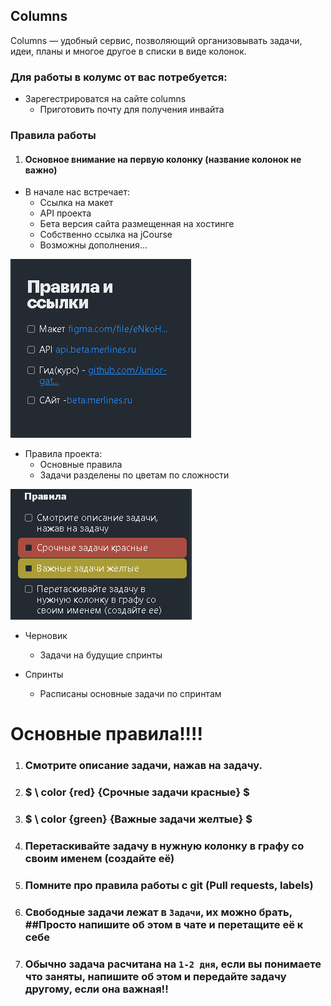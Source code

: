 ## Columns 

Columns — удобный сервис, позволяющий организовывать задачи, идеи, планы и многое другое в списки в виде колонок.

### Для работы в колумс от вас потребуется: 

* Зарегестрироватся на сайте columns
     + Приготовить почту для получения инвайта



### Правила работы
    
1. #### Основное внимание на первую колонку (название колонок не важно)
 
* В начале нас встречает:
     + Ссылка на макет
     + API проекта
     + Бета версия сайта размещенная на хостинге
     + Собственно ссылка на jCourse
     + Возможны дополнения...


![columns1](/Cases/Columns/image/columns1.jpg)



* Правила проекта: 
     + Основные правила
     + Задачи разделены по цветам по сложности



![columns2](/Cases/Columns/image/columns2.jpg)

* Черновик
     + Задачи на будущие спринты

* Спринты
     + Расписаны основные задачи по спринтам


# Основные правила!!!!

1. ### Смотрите описание задачи, нажав на задачу.
2. ### $ \ color {red} {Срочные задачи красные} $
3. ### $ \ color {green} {Важные задачи желтые} $
4. ### Перетаскивайте задачу в нужную колонку в графу со своим именем (создайте её)
5. ### Помните про правила работы с git (Pull requests, labels)
6. ### Свободные задачи лежат в `Задачи`, их можно брать, ##Просто напишите об этом в чате и перетащите её к себе
7. ### Обычно задача расчитана на `1-2 дня`, если вы понимаете что заняты, напишите об этом и передайте задачу другому, если она важная!!